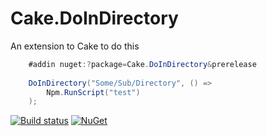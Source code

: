 # Cake.DoInDirectory
An extension to Cake to do this

```cs
    #addin nuget:?package=Cake.DoInDirectory&prerelease
    
    DoInDirectory("Some/Sub/Directory", () =>
        Npm.RunScript("test")
    );
```

[![Build status](https://ci.appveyor.com/api/projects/status/1vdj6p5b4d5h6b7v?svg=true)](https://ci.appveyor.com/project/pitermarx/cake-doindirectory)
[![NuGet](https://img.shields.io/nuget/v/Cake.DoInDirectory.svg?maxAge=2592000)]()
